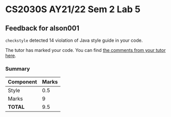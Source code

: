 # CS2030S AY21/22 Sem 2 Lab 5
## Feedback for alson001
`checkstyle` detected 14 violation of Java style guide in your code.

The tutor has marked your code. You can find [the comments from your tutor here](https://www.github.com/nus-cs2030s-2122-s2/lab5-alson001/commit/52760aa5fcc28c6e3bd0a0d7a2375ccae87163ae).
### Summary

| Component | Marks |
|-----------|-------|
| Style | 0.5 |
| Marks | 9 |
| **TOTAL** | 9.5 |
